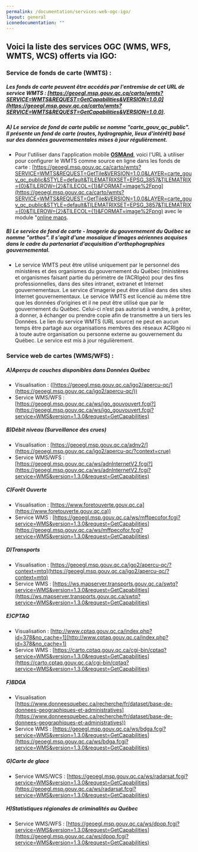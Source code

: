 ```yaml
---
permalink: /documentation/services-web-ogc-igo/
layout: general
iconedocumentation: ""
---
```


## Voici la liste des services OGC (WMS, WFS, WMTS, WCS) offerts via IGO:

### [<a id="ServicesWMTS"></a>](#ServicesWMTS) Service de fonds de carte (WMTS) : 
##### Les fonds de carte peuvent être accédés par l'entremise de cet URL de service WMTS : [https://geoegl.msp.gouv.qc.ca/carto/wmts?SERVICE=WMTS&REQUEST=GetCapabilities&VERSION=1.0.0](https://geoegl.msp.gouv.qc.ca/carto/wmts?SERVICE=WMTS&REQUEST=GetCapabilities&VERSION=1.0.0).

##### A) [<a id="ServicesWMTS-A"></a>](#carte_publique) Le service de fond de carte public se nomme "carte_gouv_qc_public". Il présente un fond de carte (routes, hydrographie, lieux d'intérêt) basé sur des données gouvernementales mises à jour régulièrement.  
+ Pour l'utiliser dans l'application mobile **[OSMAnd](https://osmand.net/)**, voici l'URL à utiliser pour configurer le WMTS comme source en ligne dans les fonds de carte : [https://geoegl.msp.gouv.qc.ca/carto/wmts?SERVICE=WMTS&REQUEST=GetTile&VERSION=1.0.0&LAYER=carte_gouv_qc_public&STYLE=default&TILEMATRIXSET=EPSG_3857&TILEMATRIX={0}&TILEROW={2}&TILECOL={1}&FORMAT=image%2Fpng](https://geoegl.msp.gouv.qc.ca/carto/wmts?SERVICE=WMTS&REQUEST=GetTile&VERSION=1.0.0&LAYER=carte_gouv_qc_public&STYLE=default&TILEMATRIXSET=EPSG_3857&TILEMATRIX={0}&TILEROW={2}&TILECOL={1}&FORMAT=image%2Fpng) avec le module "[online maps](https://osmand.net/features/online-maps-plugin).

##### B) [<a id="ServicesWMTS-B"></a>](#imagerie)Le service de fond de carte - Imagerie du gouvernement du Québec se nomme "orthos". Il s'agit d'une mosaïque d'images aériennes acquises dans le cadre du partenariat d'acquisition d'orthophographies gouvernemental.
+ Le service WMTS peut être utilisé uniquement par le personnel des ministères et des organismes du gouvernement du Québec (ministères et organismes faisant partie du périmètre de l’ACRIgéo) pour des fins professionnelles, dans des sites intranet, extranet et Internet gouvernementaux. Le service d'imagerie peut être utilisé dans des sites Internet gouvernementaux. Le service WMTS est licencié au même titre que les données d’origines et il ne peut être utilisé que par le gouvernement du Québec. Celui-ci n’est pas autorisé à vendre, à prêter, à donner, à échanger ou prendre copie afin de transmettre à un tiers les Données. Le lien du service WMTS (URL source) ne peut en aucun temps être partagé aux organisations membres des réseaux ACRIgéo ni à toute autre organisation ou personne externe au gouvernement du Québec. Le service est mis à jour régulièrement.


### [<a id="ServicesWeb"></a>](#ServicesWeb) Service web de cartes (WMS/WFS) : 

##### A)[<a id="ServicesWeb-A"></a>](#donneesqc)Aperçu de couches disponibles dans Données Québec
+ Visualisation : ([https://geoegl.msp.gouv.qc.ca/igo2/apercu-qc/](https://geoegl.msp.gouv.qc.ca/igo2/apercu-qc/))<br/>
+ Service WMS/WFS : [https://geoegl.msp.gouv.qc.ca/ws/igo_gouvouvert.fcgi?](https://geoegl.msp.gouv.qc.ca/ws/igo_gouvouvert.fcgi?service=WMS&version=1.3.0&request=GetCapabilities)

##### B)[<a id="ServicesWeb-B"></a>](#debitniveau)Débit niveau (Surveillance des crues)  
+ Visualisation : [https://geoegl.msp.gouv.qc.ca/adnv2/](https://geoegl.msp.gouv.qc.ca/igo2/apercu-qc/?context=crue)<br/>
+ Service WMS/WFS : [https://geoegl.msp.gouv.qc.ca/ws/adnInternetV2.fcgi?](https://geoegl.msp.gouv.qc.ca/ws/adnInternetV2.fcgi?service=WMS&version=1.3.0&request=GetCapabilities)

##### C)[<a id="ServicesWeb-C"></a>](#foretouverte)Forêt Ouverte  
+ Visualisation : [https://www.foretouverte.gouv.qc.ca](https://www.foretouverte.gouv.qc.ca))<br/>
+ Service WMS : [https://geoegl.msp.gouv.qc.ca/ws/mffpecofor.fcgi?service=WMS&version=1.3.0&request=GetCapabilities](https://geoegl.msp.gouv.qc.ca/ws/mffpecofor.fcgi?service=WMS&version=1.3.0&request=GetCapabilities)

##### D)[<a id="ServicesWeb-D"></a>](#transport)Transports  
+ Visualisation : [https://geoegl.msp.gouv.qc.ca/igo2/apercu-qc/?context=mtq](https://geoegl.msp.gouv.qc.ca/igo2/apercu-qc/?context=mtq)<br/>  
+ Service WMS : [https://ws.mapserver.transports.gouv.qc.ca/swtq?service=WMS&version=1.3.0&request=GetCapabilities](https://ws.mapserver.transports.gouv.qc.ca/swtq?service=WMS&version=1.3.0&request=GetCapabilities) 

##### E)[<a id="ServicesWeb-E"></a>](#cptaq)CPTAQ  
+ Visualisation : [http://www.cptaq.gouv.qc.ca/index.php?id=378&no_cache=1](http://www.cptaq.gouv.qc.ca/index.php?id=378&no_cache=1)<br/>  
+ Service WMS : [https://carto.cptaq.gouv.qc.ca/cgi-bin/cptaq?service=WMS&version=1.3.0&request=GetCapabilities](https://carto.cptaq.gouv.qc.ca/cgi-bin/cptaq?service=WMS&version=1.3.0&request=GetCapabilities)  

##### F)[<a id="ServicesWeb-F"></a>](#bdga)BDGA  
+ Visualisation [https://www.donneesquebec.ca/recherche/fr/dataset/base-de-donnees-geographiques-et-administratives](https://www.donneesquebec.ca/recherche/fr/dataset/base-de-donnees-geographiques-et-administratives))<br/>  
+ Service WMS : [https://geoegl.msp.gouv.qc.ca/ws/bdga.fcgi?service=WMS&version=1.3.0&request=GetCapabilities](https://geoegl.msp.gouv.qc.ca/ws/bdga.fcgi?service=WMS&version=1.3.0&request=GetCapabilities) 

##### G)[<a id="ServicesWeb-G"></a>](#glace)Carte de glace  
+ Service WMS/WCS : [https://geoegl.msp.gouv.qc.ca/ws/radarsat.fcgi?service=WMS&version=1.3.0&request=GetCapabilities](https://geoegl.msp.gouv.qc.ca/ws/radarsat.fcgi?service=WMS&version=1.3.0&request=GetCapabilities) 

##### H)[<a id="ServicesWeb-H"></a>](#statregcriminalite)Statistiques régionales de criminalités au Québec  
+ Service WMS/WFS : [https://geoegl.msp.gouv.qc.ca/ws/dpop.fcgi?service=WMS&version=1.3.0&request=GetCapabilities](https://geoegl.msp.gouv.qc.ca/ws/dpop.fcgi?service=WMS&version=1.3.0&request=GetCapabilities) 
